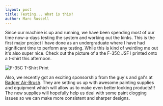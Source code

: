 ```yaml
---
layout: post
title: Testing... What is this?
author: Marc Russell
---
```


Since our machine is up and running, we have been spending most of our time now-a-days testing the system and working out the kinks. This is the first major project I have done as an undergraduate where I have had significant time to perform any testing. While this is kind of weirding me out it's also super nice. Check out the picture of a the F-35C JSF I printed onto a t-shirt this afternoon.

<img src="{{ site.baseurl }}/assets/f-35c.jpg" class="img-rounded img-responsive" alt="F-35C T-Shirt Print"/>

Also, we recently got an exciting sponsorship from the guy's and gal's at [Badger Air-Brush](http://www.badgerairbrush.com/). They are setting us up with awesome painting supplies and equipment which will allow us to make even better looking products!!! The new supplies will hopefully help us deal with some paint clogging issues so we can make more consistent and sharper designs.
